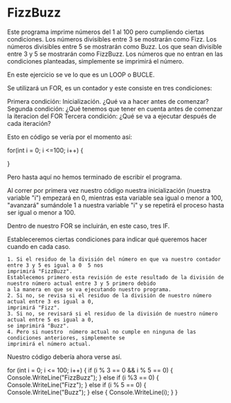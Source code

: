 # FizzBuzz

Este programa imprime números del 1 al 100 pero cumpliendo ciertas condiciones.
Los números divisibles entre 3 se mostrarán como Fizz.
Los números divisibles entre 5 se mostrarán como Buzz.
Los que sean divisible entre 3 y 5 se mostrarán como FizzBuzz.
Los números que no entran en las condiciones planteadas, simplemente se imprimirá el número.

En este ejercicio se ve lo que es un LOOP o BUCLE.

Se utilizará un FOR, es un contador y este consiste en tres condiciones:

Primera condición: Inicialización. ¿Qué va a hacer antes de comenzar?
Segunda condición: ¿Qué tenemos que tener en cuenta antes de comenzar la iteracion del FOR
Tercera condición: ¿Qué se va a ejecutar después de cada iteración?

Esto en código se vería por el momento así:

for(int i = 0; i <=100; i++)
{

}

Pero hasta aquí no hemos terminado de escribir el programa.

Al correr por primera vez nuestro código nuestra inicialización (nuestra variable "i") empezará en 0,
mientras esta variable sea igual o menor a 100, "avanzará" sumándole 1 a nuestra variable "i" y se
repetirá el proceso hasta ser igual o menor a 100.   

Dentro de nuestro FOR se incluirán, en este caso, tres IF.

Estableceremos ciertas condiciones para indicar qué queremos hacer cuando en cada caso.

	1. Si el residuo de la división del número en que va nuestro contador entre 3 y 5 es igual a 0  5 nos
	imprimirá "FizzBuzz".
	Establecemos primero esta revisión de este resultado de la división de nuestro número actual entre 3 y 5 primero debido
	a la manera en que se va ejecutando nuestro programa.
	2. Si no, se revisa si el residuo de la división de nuestro número actual entre 3 es igual a 0,
	imprimirá "Fizz".
	3. Si no, se revisará si el residuo de la división de nuestro número actual entre 5 es igual a 0,
	se imprimirá "Buzz".
	4. Pero si nuestro  número actual no cumple en ninguna de las condiciones anteriores, simplemente se
	imprimirá el número actual.

Nuestro código debería ahora verse así.

for (int i = 0; i <= 100; i++)
{
	if (i % 3 == 0 && i % 5 == 0)
	{
		Console.WriteLine("FizzBuzz");
	}
	else if (i %3 == 0)
	{
		Console.WriteLine("Fizz");
	}
	else if (i %  5 == 0)
	{
		Console.WriteLine("Buzz");
	}
	else
	{
		Console.WriteLine(i);
	}
}

